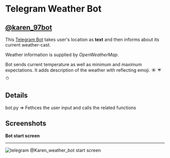 Telegram Weather Bot
===================


[@karen_97bot](http://telegram.me/karen_97bot)
----------


This [Telegram Bot](https://core.telegram.org/bots/api) takes user's location as **text**  and then informs about its current weather-cast.

Weather information is supplied by *OpenWeatherMap*.

Bot sends current temperature as well as minimum and maximum expectations.
It adds description of the weather with reflecting emoji. :sunny: :umbrella: :snowman:

Details
-------------
bot.py              => Fethces the user input and calls the related functions

Screenshots
-------------

**Bot start screen**

----------
![telegram @Karen_weather_bot start screen](https://i.imgur.com/SpXnlbo.jpg "telegram weathercast bot start")
